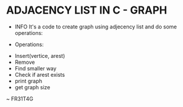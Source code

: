 # ADJACENCY LIST IN C -  GRAPH

* INFO
 It's a code to create graph using adjecency list and do some operations:

* Operations:
 - Insert(vertice, arest)
 - Remove
 - Find smaller way
 - Check if arest exists
 - print graph
 - get graph size

 ~ FR31T4G

